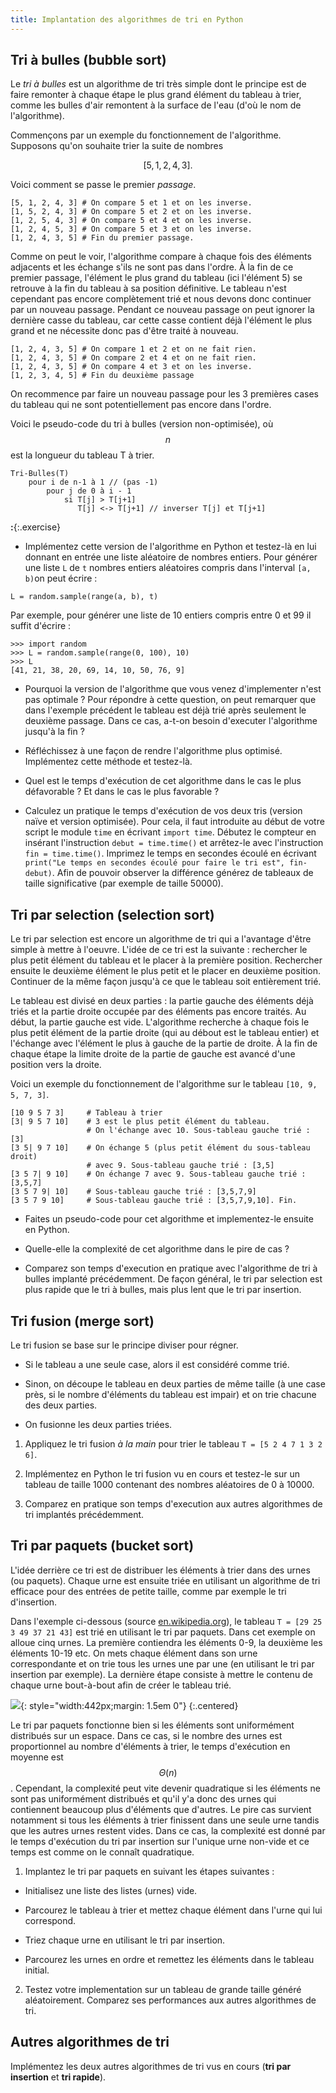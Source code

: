 ```yaml
---
title: Implantation des algorithmes de tri en Python
---
```


## Tri à bulles (bubble sort)

Le *tri à bulles* est un algorithme de tri très simple dont le principe est de faire remonter à chaque étape le plus grand élément du tableau à trier, comme les bulles d'air remontent à la surface de l'eau (d'où le nom de l'algorithme).

Commençons par un exemple du fonctionnement de l'algorithme. Supposons qu'on souhaite trier la suite de nombres 

$$[5, 1, 2, 4, 3].$$ 

Voici comment se passe le premier *passage*.

~~~
[5, 1, 2, 4, 3] # On compare 5 et 1 et on les inverse.
[1, 5, 2, 4, 3] # On compare 5 et 2 et on les inverse.
[1, 2, 5, 4, 3] # On compare 5 et 4 et on les inverse.
[1, 2, 4, 5, 3] # On compare 5 et 3 et on les inverse.
[1, 2, 4, 3, 5] # Fin du premier passage.
~~~

Comme on peut le voir, l'algorithme compare à chaque fois des éléments adjacents et les échange s'ils ne sont pas dans l'ordre. À la fin de ce premier passage, l'élément le plus grand du tableau (ici l'élément 5) se retrouve à la fin du tableau à sa position définitive. Le tableau n'est cependant pas encore complètement trié et nous devons donc continuer par un nouveau passage. Pendant ce nouveau passage on peut ignorer la dernière casse du tableau, car cette casse contient déjà l'élément le plus grand et ne nécessite donc pas d'être traité à nouveau.  

~~~
[1, 2, 4, 3, 5] # On compare 1 et 2 et on ne fait rien.
[1, 2, 4, 3, 5] # On compare 2 et 4 et on ne fait rien.
[1, 2, 4, 3, 5] # On compare 4 et 3 et on les inverse.
[1, 2, 3, 4, 5] # Fin du deuxième passage
~~~

On recommence par faire un nouveau passage pour les 3 premières cases du tableau qui ne sont potentiellement pas encore dans l'ordre.

Voici le pseudo-code du tri à bulles (version non-optimisée), où $$n$$ est la longueur du tableau T à trier.

~~~
Tri-Bulles(T)
    pour i de n-1 à 1 // (pas -1)
        pour j de 0 à i - 1
            si T[j] > T[j+1]
               T[j] <-> T[j+1] // inverser T[j] et T[j+1]
~~~

**:**{:.exercise} 

* Implémentez cette version de l'algorithme en Python et testez-là en lui donnant en entrée une liste aléatoire de nombres entiers. Pour générer une liste `L` de `t` nombres entiers aléatoires compris dans l'interval `[a, b)`on peut écrire :

~~~
L = random.sample(range(a, b), t)
~~~

Par exemple, pour générer une liste de 10 entiers compris entre 0 et 99 il suffit d'écrire :

~~~
>>> import random
>>> L = random.sample(range(0, 100), 10)
>>> L
[41, 21, 38, 20, 69, 14, 10, 50, 76, 9]
~~~

* Pourquoi la version de l'algorithme que vous venez d'implementer n'est pas optimale ? Pour répondre à cette question, on peut remarquer que dans l'exemple précédent le tableau est déjà trié après seulement le deuxième passage. Dans ce cas, a-t-on besoin d'executer l'algorithme jusqu'à la fin ?

* Réfléchissez à une façon de rendre l'algorithme plus optimisé. Implémentez cette méthode et testez-là.

* Quel est le temps d'exécution de cet algorithme dans le cas le plus défavorable ? Et dans le cas le plus favorable ?

* Calculez un pratique le temps d'exécution de vos deux tris (version naïve et version optimisée). Pour cela, il faut introduite au début de votre script le module `time` en écrivant `import time`. Débutez le compteur en insérant l'instruction `debut = time.time()` et arrêtez-le avec l'instruction `fin = time.time()`. Imprimez le temps en secondes écoulé en écrivant `print("Le temps en secondes écoulé pour faire le tri est", fin-debut)`. Afin de pouvoir observer la différence générez de tableaux de taille significative (par exemple de taille 50000). 


## Tri par selection (selection sort)

Le tri par selection est encore un algorithme de tri qui a l'avantage d'être simple à mettre à l'oeuvre. L'idée de ce tri est la suivante : rechercher le plus petit élément du tableau et le placer à la première position. Rechercher ensuite le deuxième élément le plus petit et le placer en deuxième position. Continuer de la même façon jusqu'à ce que le tableau soit entièrement trié.

Le tableau est divisé en deux parties : la partie gauche des éléments déjà triés et la partie droite occupée par des éléments pas encore traités. Au début, la partie gauche est vide. L'algorithme recherche à chaque fois le plus petit élément de la partie droite (qui au débout est le tableau entier) et l'échange avec l'élément le plus à gauche de la partie de droite. À la fin de chaque étape la limite droite de la partie de gauche est avancé d'une position vers la droite.

Voici un exemple du fonctionnement de l'algorithme sur le tableau `[10, 9, 5, 7, 3]`.

~~~
[10 9 5 7 3]     # Tableau à trier
[3| 9 5 7 10]    # 3 est le plus petit élément du tableau. 
                 # On l'échange avec 10. Sous-tableau gauche trié : [3]
[3 5| 9 7 10]    # On échange 5 (plus petit élément du sous-tableau droit)
                 # avec 9. Sous-tableau gauche trié : [3,5]
[3 5 7| 9 10]    # On échange 7 avec 9. Sous-tableau gauche trié : [3,5,7] 
[3 5 7 9| 10]    # Sous-tableau gauche trié : [3,5,7,9] 
[3 5 7 9 10]     # Sous-tableau gauche trié : [3,5,7,9,10]. Fin. 

~~~

* Faites un pseudo-code pour cet algorithme et implementez-le ensuite en Python. 

* Quelle-elle la complexité de cet algorithme dans le pire de cas ?

* Comparez son temps d'execution en pratique avec l'algorithme de tri à bulles implanté précédemment. De façon général, le tri par selection est plus rapide que le tri à bulles, mais plus lent que le tri par insertion. 

## Tri fusion (merge sort) 

Le tri fusion se base sur le principe diviser pour régner.

* Si le tableau a une seule case, alors il est considéré comme trié.

* Sinon, on découpe le tableau en deux parties de même taille (à une case près, si le nombre d'éléments du tableau est impair) et on trie chacune des deux parties.

* On fusionne les deux parties triées.


1. Appliquez le tri fusion *à la main* pour trier le tableau `T = [5 2 4 7 1 3 2 6]`.

2. Implémentez en Python le tri fusion vu en cours et testez-le sur un tableau de taille 1000 contenant des nombres aléatoires de 0  à 10000.

3. Comparez en pratique son temps d'execution aux autres algorithmes de tri implantés précédemment.

## Tri par paquets (bucket sort) 

L'idée derrière ce tri est de distribuer les éléments à trier dans des urnes (ou paquets). Chaque urne est ensuite triée en utilisant un algorithme de tri efficace pour des entrées de petite taille, comme par exemple le tri d'insertion.

Dans l'exemple ci-dessous (source [en.wikipedia.org](https://en.wikipedia.org/wiki/Bucket_sort)), le tableau `T = [29 25 3 49 37 21 43]` est trié en utilisant le tri par paquets. Dans cet exemple on alloue cinq urnes. La première contiendra les éléments 0-9, la deuxième les éléments 10-19 etc. On mets chaque élément dans son urne correspondante et on trie tous les urnes une par une (en utilisant le tri par insertion par exemple). La dernière étape consiste  à mettre le contenu de chaque urne bout-à-bout afin de créer le tableau trié. 


![](bucketsort.png){: style="width:442px;margin: 1.5em 0"}
{:.centered}

Le tri par paquets fonctionne bien si les éléments sont uniformément distribués sur un espace. Dans ce cas, si le nombre des urnes est proportionnel au nombre d'éléments à trier, le temps d'exécution en moyenne est $$\Theta(n)$$. Cependant, la complexité peut vite devenir quadratique si  les éléments ne sont pas uniformément distribués et qu'il y'a donc des urnes qui contiennent beaucoup plus d'éléments que d'autres. Le pire cas survient notamment si tous les éléments à trier finissent dans une seule urne tandis que les autres urnes restent vides. Dans ce cas, la complexité est donné par le temps d'exécution du tri par insertion sur l'unique urne non-vide et ce temps est comme on le connaît quadratique.

1. Implantez le tri par paquets en suivant les étapes suivantes :

* Initialisez une liste des listes (urnes) vide.

* Parcourez le tableau à trier et mettez chaque élément dans l'urne qui lui correspond.

* Triez chaque urne en utilisant le tri par insertion.

* Parcourez les urnes en ordre et remettez les éléments dans le tableau initial.

2. Testez votre implementation sur un tableau de grande taille généré aléatoirement. Comparez ses performances aux autres algorithmes de tri.

## Autres algorithmes de tri

Implémentez les deux autres algorithmes de tri vus en cours (**tri par insertion** et **tri rapide**).

